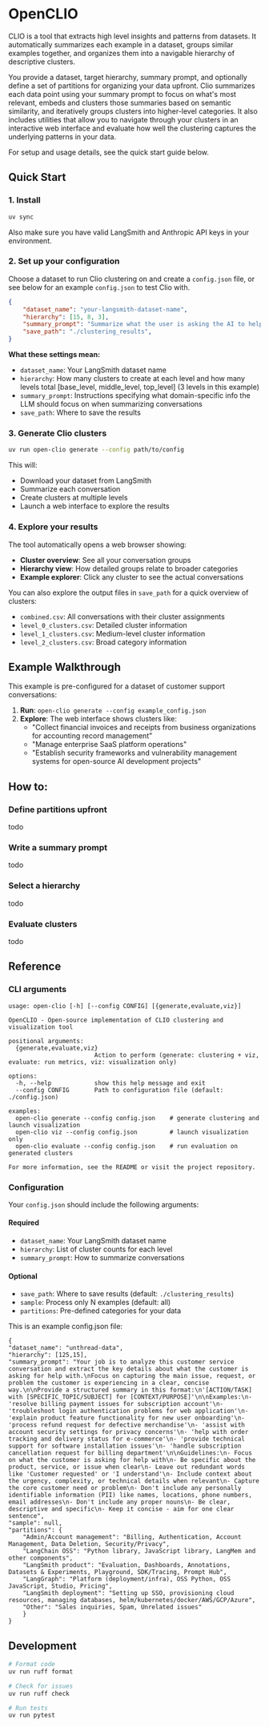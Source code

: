 # OpenCLIO

CLIO is a tool that extracts high level insights and patterns from datasets. It automatically summarizes each example in a dataset, groups similar examples together, and organizes them into a navigable hierarchy of descriptive clusters.

You provide a dataset, target hierarchy, summary prompt, and optionally define a set of partitions for organizing your data upfront. Clio summarizes each data point using your summary prompt to focus on what's most relevant, embeds and clusters those summaries based on semantic similarity, and iteratively groups clusters into higher-level categories. It also includes utilities that allow you to navigate through your clusters in an interactive web interface and evaluate how well the clustering captures the underlying patterns in your data.

For setup and usage details, see the quick start guide below.

## Quick Start

### 1. Install 
```bash
uv sync
```
Also make sure you have valid LangSmith and Anthropic API keys in your environment.

### 2. Set up your configuration
Choose a dataset to run Clio clustering on and create a `config.json` file, or see below for an example `config.json` to test Clio with.
```json
{
    "dataset_name": "your-langsmith-dataset-name",
    "hierarchy": [15, 8, 3],
    "summary_prompt": "Summarize what the user is asking the AI to help with. Focus on the main task or request.",
    "save_path": "./clustering_results",
}
```

**What these settings mean:**
- `dataset_name`: Your LangSmith dataset name
- `hierarchy`: How many clusters to create at each level and how many levels total [base_level, middle_level, top_level] (3 levels in this example)
- `summary_prompt`: Instructions specifying what domain-specific info the LLM should focus on when summarizing conversations 
- `save_path`: Where to save the results

### 3. Generate Clio clusters
```bash
uv run open-clio generate --config path/to/config
```

This will:
- Download your dataset from LangSmith
- Summarize each conversation
- Create clusters at multiple levels
- Launch a web interface to explore the results

### 4. Explore your results
The tool automatically opens a web browser showing:
- **Cluster overview**: See all your conversation groups
- **Hierarchy view**: How detailed groups relate to broader categories
- **Example explorer**: Click any cluster to see the actual conversations

You can also explore the output files in `save_path` for a quick overview of clusters:
- `combined.csv`: All conversations with their cluster assignments
- `level_0_clusters.csv`: Detailed cluster information
- `level_1_clusters.csv`: Medium-level cluster information
- `level_2_clusters.csv`: Broad category information


## Example Walkthrough

This example is pre-configured for a dataset of customer support conversations:

1. **Run**: `open-clio generate --config example_config.json` 
2. **Explore**: The web interface shows clusters like:
   - "Collect financial invoices and receipts from business organizations for accounting record management"
   - "Manage enterprise SaaS platform operations"
   - "Establish security frameworks and vulnerability management systems for open-source AI development projects"

   
## How to:
### Define partitions upfront
todo

### Write a summary prompt
todo

### Select a hierarchy
todo

### Evaluate clusters
todo

## Reference

### CLI arguments
```
usage: open-clio [-h] [--config CONFIG] [{generate,evaluate,viz}]

OpenCLIO - Open-source implementation of CLIO clustering and visualization tool

positional arguments:
  {generate,evaluate,viz}
                        Action to perform (generate: clustering + viz, evaluate: run metrics, viz: visualization only)

options:
  -h, --help            show this help message and exit
  --config CONFIG       Path to configuration file (default: ./config.json)

examples:
  open-clio generate --config config.json    # generate clustering and launch visualization
  open-clio viz --config config.json         # launch visualization only
  open-clio evaluate --config config.json    # run evaluation on generated clusters

For more information, see the README or visit the project repository.
```

### Configuration 
Your `config.json` should include the following arguments:
#### Required
- `dataset_name`: Your LangSmith dataset name
- `hierarchy`: List of cluster counts for each level
- `summary_prompt`: How to summarize conversations

#### Optional
- `save_path`: Where to save results (default: `./clustering_results`)
- `sample`: Process only N examples (default: all)
- `partitions`: Pre-defined categories for your data

This is an example config.json file:
```
{
"dataset_name": "unthread-data",
"hierarchy": [125,15],
"summary_prompt": "Your job is to analyze this customer service conversation and extract the key details about what the customer is asking for help with.\nFocus on capturing the main issue, request, or problem the customer is experiencing in a clear, concise way.\n\nProvide a structured summary in this format:\n'[ACTION/TASK] with [SPECIFIC_TOPIC/SUBJECT] for [CONTEXT/PURPOSE]'\n\nExamples:\n- 'resolve billing payment issues for subscription account'\n- 'troubleshoot login authentication problems for web application'\n- 'explain product feature functionality for new user onboarding'\n- 'process refund request for defective merchandise'\n- 'assist with account security settings for privacy concerns'\n- 'help with order tracking and delivery status for e-commerce'\n- 'provide technical support for software installation issues'\n- 'handle subscription cancellation request for billing department'\n\nGuidelines:\n- Focus on what the customer is asking for help with\n- Be specific about the product, service, or issue when clear\n- Leave out redundant words like 'Customer requested' or 'I understand'\n- Include context about the urgency, complexity, or technical details when relevant\n- Capture the core customer need or problem\n- Don't include any personally identifiable information (PII) like names, locations, phone numbers, email addresses\n- Don't include any proper nouns\n- Be clear, descriptive and specific\n- Keep it concise - aim for one clear sentence",
"sample": null,
"partitions": {
    "Admin/Account management": "Billing, Authentication, Account Management, Data Deletion, Security/Privacy",
    "LangChain OSS": "Python library, JavaScript library, LangMem and other components",
    "LangSmith product": "Evaluation, Dashboards, Annotations, Datasets & Experiments, Playground, SDK/Tracing, Prompt Hub",
    "LangGraph": "Platform (deployment/infra), OSS Python, OSS JavaScript, Studio, Pricing",
    "LangSmith deployment": "Setting up SSO, provisioning cloud resources, managing databases, helm/kubernetes/docker/AWS/GCP/Azure",
    "Other": "Sales inquiries, Spam, Unrelated issues"
    }
}
```

## Development

```bash
# Format code
uv run ruff format

# Check for issues
uv run ruff check

# Run tests
uv run pytest
```

